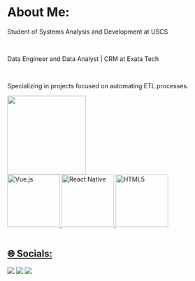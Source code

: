 # About Me:
Student of Systems Analysis and Development at USCS

<br>

Data Engineer and Data Analyst | CRM at Exata Tech

<br>

Specializing in projects focused on automating ETL processes.
<table>
  <a href="https://g
  ithub.com/leehxd">

  <img height="180em" src="https://github-readme-stats.vercel.app/api/top-langs/?username=BrunoAlvarim"/>
  <br>

  <img src="https://img.icons8.com/color/2x/python.png" width="120" alt="Vue.js">
  <img src="https://cdn.icon-icons.com/icons2/1508/PNG/512/officedatabase_104402.png" width="120" alt="React Native">
  <img src="https://img.icons8.com/color/2x/html-5.png" width="120" alt="HTML5">

</table>

## 🌐 Socials:

<div> 
  <a href="https://www.instagram.com/b_alvarim/" target="_blank"><img src="https://img.shields.io/badge/-Instagram-%23E4405F?style=for-the-badge&logo=instagram&logoColor=white" target="_blank"></a>
  <a href = "mailto:brunoalvarim1@gmail.com"><img src="https://img.shields.io/badge/-Gmail-%23333?style=for-the-badge&logo=gmail&logoColor=white" target="_blank"></a>
  <a href="https://www.linkedin.com/in/bruno-alvarim-093733250/" target="_blank"><img src="https://img.shields.io/badge/-LinkedIn-%230077B5?style=for-the-badge&logo=linkedin&logoColor=white" target="_blank"></a> 
</div>